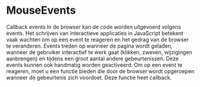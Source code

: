 # MouseEvents

Callback events
In de browser kan de code worden uitgevoerd volgens events. Het schrijven van interactieve applicaties in JavaScript betekent vaak wachten om op een event te reageren en het gedrag van de browser te veranderen. Events treden op wanneer de pagina wordt geladen, wanneer de gebruiker interactief te werk gaat (klikken, zweven, wijzigingen aanbrengen) en tijdens een groot aantal andere gebeurtenissen. Deze events kunnen ook handmatig worden geactiveerd. Om op een event te reageren, moet u een functie bieden die door de browser wordt opgeroepen wanneer de gebeurtenis zich voordoet. Deze functie heet callback.
